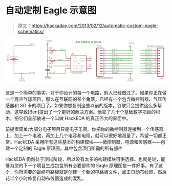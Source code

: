 # 自动定制 Eagle 示意图

> 原文：<https://hackaday.com/2013/02/12/automatic-custom-eagle-schematics/>

![sch](img/efb374572816704b38b943419742bb94.png)

这是一个简单的事实，对于你设计的每一个电路，别人已经做过了。如果你正在做一个高空气球项目，那么在互联网的某个角落，已经有一个包含微控制器、气压传感器和 SD 卡的项目了。如果你想复制这些以前的版本，谷歌只会提供这么多帮助，这导致[Ben]提出了一个更好的解决方案。他拿了几十个基础数字项目的积木，把它们全部放进一个叫做 HackEDA 的真正伟大的界面中。

前提很简单:大部分电子项目只是电子乐高。你把你的微控制器连接到一个传感器上，加上一个电池，再加上几个电容和电阻，就可以很好地测量了，希望一切都正常。HackEDA 采用所有这些基本的构建模块——微控制器、电源和传感器——创建一个定制的 Eagle 原理图，其中包含项目所需的所有部件

HackEDA 仍然处于测试阶段，所以没有太多的构建模块可供选择。也就是说，能够为您的下一个项目生成包含所有必要部件的 Eagle 原理图是一件好事。有了这个，你所需要的最终电路板就是创建一个新的电路板文件，点击自动布线器，然后花半个小时修复自动布线器造成的混乱。